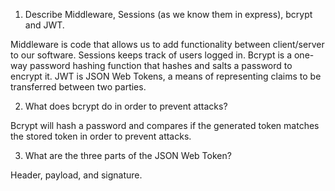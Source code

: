 <!-- Answers to the Short Answer Essay Questions go here -->

1.  Describe Middleware, Sessions (as we know them in express), bcrypt and JWT.

Middleware is code that allows us to add functionality between client/server to our software. Sessions keeps track of users logged in. Bcrypt is a one-way password hashing function that hashes and salts a password to encrypt it. JWT is JSON Web Tokens, a means of representing claims to be transferred between two parties.

2.  What does bcrypt do in order to prevent attacks?

Bcrypt will hash a password and compares if the generated token matches the stored token in order to prevent attacks.

3.  What are the three parts of the JSON Web Token?

Header, payload, and signature.

